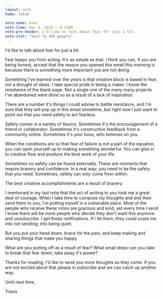 ```yaml
---
layout: note
home: false

note-name: Fear
note-time: Dec 4, 2014 — 8:15AM
note-pre-header: I’d like to talk about fear for just a bit.
note-stat: "Sent to 345 people"
---
```


I'd like to talk about fear for just a bit. 

Fear keeps you from acting. It's as simple as that. I think you can, if you are being honest, accept that the reason you opened this email this morning is because there is something more important you are not doing.

Something I've learned over the years is that creative block is based in fear, not a drought of ideas. I take special pride in being a maker. I know the resistance of the blank page. Not a single one of the many many projects I've abandoned were done so as a result of a lack of inspiration.

There are a number it's things I could advise to battle resistance, and I'm sure that they will pop up in this email sometime, but right now I just want to point out that you need safety to act fearless.

Safety comes in a variety of flavors. Sometimes it's the encouragement of a friend or collaborator. Sometimes it's constructive feedback from a community online. Sometimes it's your boss, who believes on you.

When the conditions are so that fear of failure is not a part of the equation, you can open yourself up to making something wonderful. You can give in to creative flow and produce the best work of your life.

Sometimes no safety can be found externally. These are moments that require bravery and confidence. In a real way; you need to be the safety that you need. Sometimes, safety can only come from within.

The best creative accomplishments are a result of bravery.

I mentioned in my last note that the act of writing to you took me a great deal of courage. When I take time to compose my thoughts and and then send them to you, I'm putting myself in a vulnerable place. Most of the people who receive these notes are gracious and kind, yet every time I send I know there will be  more people who decide they don't want this anymore and unsubscribe. I get those notifications. If I let them, they could scare me into not sending; into being quiet.

But you put your head down, brace for the pain, and keep making and sharing things that make you happy.

What are you putting off as a result of fear? What small steps can you take to break that fear down; take away it's power?

Thanks for reading, I'd like to send you more thoughts as they come. If you are not excited about that please in subscribe and we can catch up another way. 

Until next time,

Travis